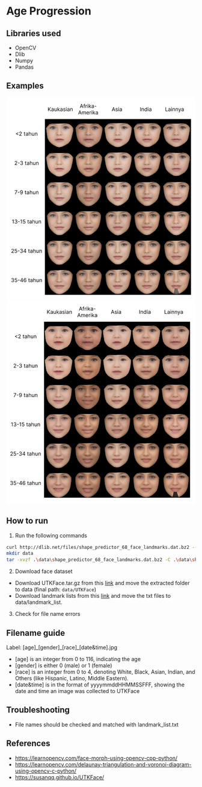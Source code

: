# Age Progression

## Libraries used

- OpenCV
- Dlib
- Numpy
- Pandas

## Examples

![morphing with 0.5 alpha](./data/alpha%20half.png)
![morphing with 0.2 alpha](./data/alpha%202-8.png)

## How to run

1. Run the following commands

```sh
curl http://dlib.net/files/shape_predictor_68_face_landmarks.dat.bz2 --output .\data\shape_predictor_68_face_landmarks.dat.bz2
mkdir data
tar -xvzf .\data\shape_predictor_68_face_landmarks.dat.bz2 -C .\data\shape_predictor_68_face_landmarks.dat
```

2. Download face dataset

- Download UTKFace.tar.gz from this [link](https://drive.google.com/drive/folders/0BxYys69jI14kU0I1YUQyY1ZDRUE?usp=sharing) and move the extracted folder to data (final path: `data/UTKFace`)
- Download landmark lists from this [link](https://drive.google.com/open?id=0BxYys69jI14kS1lmbW1jbkFHaW8) and move the txt files to data/landmark_list.

3. Check for file name errors

## Filename guide

Label: [age]\_[gender]\_[race]\_[date&time].jpg

- [age] is an integer from 0 to 116, indicating the age
- [gender] is either 0 (male) or 1 (female)
- [race] is an integer from 0 to 4, denoting White, Black, Asian, Indian, and Others (like Hispanic, Latino, Middle Eastern).
- [date&time] is in the format of yyyymmddHHMMSSFFF, showing the date and time an image was collected to UTKFace

## Troubleshooting

- File names should be checked and matched with landmark_list.txt

## References

- https://learnopencv.com/face-morph-using-opencv-cpp-python/
- https://learnopencv.com/delaunay-triangulation-and-voronoi-diagram-using-opencv-c-python/
- https://susanqq.github.io/UTKFace/
